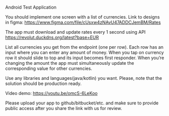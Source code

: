 Android Test Application

You should implement one screen with a list of currencies. Link to designs in figma:
https://www.figma.com/file/cUsxw4zNAvU47ADDCJemBM/Rates

The app must download and update rates every 1 second using API
https://revolut.duckdns.org/latest?base=EUR

List all currencies you get from the endpoint (one per row). Each row has an input where you
can enter any amount of money. When you tap on currency row it should slide to top and its
input becomes first responder. When you’re changing the amount the app must simultaneously
update the corresponding value for other currencies.

Use any libraries and languages(java/kotlin) you want. Please, note that the solution should be production ready.

Video demo: https://youtu.be/omcS-6LeKoo

Please​ upload ​your​ app ​to ​github/bitbucket/etc. and make sure to provide public access after you share the link with us for review.
